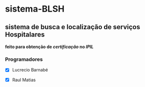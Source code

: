 # sistema-BLSH
## sistema de busca e localização de serviços Hospitalares 
#### feito para obtenção de *certificação* no _IPIL_

### Programadores
- [x] Lucrecio Barnabé 
- [x] Raul Matias 

